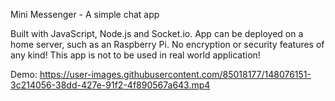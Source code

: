 Mini Messenger - A simple chat app 

Built with JavaScript, Node.js and Socket.io.
App can be deployed on a home server, such as an Raspberry Pi.
No encryption or security features of any kind!
This app is not to be used in real world application!

Demo:
https://user-images.githubusercontent.com/85018177/148076151-3c214056-38dd-427e-91f2-4f890567a643.mp4

